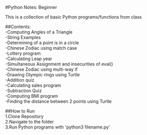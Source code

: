 #Python Notes: Beginner

This is a collection of basic Python programs/functions from class  

##Contents:  
-Computing Angles of a Triangle  
-String Examples  
-Determining of a point is in a circle  
-Chinese Zodiac using match case  
-Lottery program  
-Calculating Leap year  
-Simultaneous Assignment and insecurities of eval()  
-Chinese Zodiac using multi-way if  
-Drawing Olympic rings using Turtle  
-Addition quiz  
-Calculating sales program  
-Subtraction Quiz  
-Computing BMI program  
-Finding the distance between 2 points using Turtle  

##How to Run  
1.Clone Repository  
2.Navigate to the folder  
3.Run Python programs with 'python3 filename.py'  
